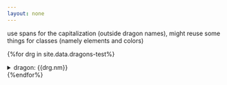 ```yaml
---
layout: none
---
```

<style>.opt{color:#808080;}

/*color hell; generated courtesy https://flightrising.fandom.com/wiki/Colors + concatenate on google sheets*/
.c1{background:#FFFDEA;color:#000;} /*Maize*/
.c2{background:#FFEFDC;color:#000;} /*Cream*/
.c3{background:#D8D6CD;color:#000;} /*Antique*/
.c4{background:#FFFFFF;color:#000;} /*White*/
.c5{background:#D8D7D8;color:#000;} /*Moon*/
.c6{background:#F1F3FF;color:#000;} /*Ice*/
.c7{background:#E1DFFF;color:#000;} /*Orca*/
.c8{background:#C8BECE;color:#000;} /*Platinum*/
.c9{background:#BBBABF;color:#000;} /*Silver*/
.c10{background:#9D9D9F;color:#000;} /*Dust*/
.c11{background:#808080;color:#000;} /*Grey*/
.c12{background:#9494A9;color:#000;} /*Smoke*/
.c13{background:#545365;color:#fff;} /*Gloom*/
.c14{background:#413C40;color:#fff;} /*Lead*/
.c15{background:#4D484F;color:#fff;} /*Shale*/
.c16{background:#636268;color:#fff;} /*Flint*/
.c17{background:#555555;color:#fff;} /*Charcoal*/
.c18{background:#4B4946;color:#fff;} /*Coal*/
.c19{background:#352C27;color:#fff;} /*Oilslick*/
.c20{background:#333333;color:#fff;} /*Black*/
.c21{background:#1D2224;color:#fff;} /*Obsidian*/
.c22{background:#252A24;color:#fff;} /*Eldritch*/
.c23{background:#292B38;color:#fff;} /*Midnight*/
.c24{background:#3A2E44;color:#fff;} /*Shadow*/
.c25{background:#4C2A4F;color:#fff;} /*Blackberry*/
.c26{background:#6E235D;color:#fff;} /*Mulberry*/
.c27{background:#863290;color:#fff;} /*Plum*/
.c28{background:#724D79;color:#fff;} /*Wisteria*/
.c29{background:#8F7C8B;color:#000;} /*Thistle*/
.c30{background:#A794B2;color:#000;} /*Fog*/
.c31{background:#E1CDFE;color:#000;} /*Mist*/
.c32{background:#CCA4E0;color:#000;} /*Lavender*/
.c33{background:#9778BE;color:#000;} /*Heather*/
.c34{background:#A261CF;color:#000;} /*Purple*/
.c35{background:#DA4FFF;color:#000;} /*Orchid*/
.c36{background:#993BD1;color:#fff;} /*Amethyst*/
.c37{background:#7930B5;color:#fff;} /*Nightshade*/
.c38{background:#643F9C;color:#fff;} /*Violet*/
.c39{background:#580FC0;color:#fff;} /*Grape*/
.c40{background:#4D2C89;color:#fff;} /*Royal*/
.c41{background:#3F2B66;color:#fff;} /*Eggplant*/
.c42{background:#525195;color:#fff;} /*Iris*/
.c43{background:#757ADB;color:#fff;} /*Storm*/
.c44{background:#484AA1;color:#fff;} /*Twilight*/
.c45{background:#2D237A;color:#fff;} /*Indigo*/
.c46{background:#0D0A5B;color:#fff;} /*Sapphire*/
.c47{background:#212B5F;color:#fff;} /*Navy*/
.c48{background:#013485;color:#fff;} /*Cobalt*/
.c49{background:#1C51E7;color:#fff;} /*Ultramarine*/
.c50{background:#324BA9;color:#fff;} /*Blue*/
.c51{background:#4866D5;color:#fff;} /*Periwinkle*/
.c52{background:#2F83FF;color:#000;} /*Lapis*/
.c53{background:#6394DD;color:#000;} /*Splash*/
.c54{background:#76A8FF;color:#000;} /*Cornflower*/
.c55{background:#AEC8FF;color:#000;} /*Sky*/
.c56{background:#7895C1;color:#000;} /*Stonewash*/
.c57{background:#444F69;color:#fff;} /*Overcast*/
.c58{background:#556979;color:#fff;} /*Steel*/
.c59{background:#2F4557;color:#fff;} /*Denim*/
.c60{background:#0D1E25;color:#fff;} /*Abyss*/
.c61{background:#0B2D46;color:#fff;} /*Phthalo*/
.c62{background:#0A3D67;color:#fff;} /*Azure*/
.c63{background:#0086CE;color:#000;} /*Caribbean*/
.c64{background:#2B768F;color:#fff;} /*Teal*/
.c65{background:#00B4D5;color:#000;} /*Cerulean*/
.c66{background:#00FFF1;color:#000;} /*Cyan*/
.c67{background:#9AEAEF;color:#000;} /*Robin*/
.c68{background:#72C4C4;color:#000;} /*Aqua*/
.c69{background:#3CA2A4;color:#000;} /*Turquoise*/
.c70{background:#8DBCB4;color:#000;} /*Spruce*/
.c71{background:#E2FFE6;color:#000;} /*Pistachio*/
.c72{background:#B2E2BD;color:#000;} /*Seafoam*/
.c73{background:#9AFFC7;color:#000;} /*Mint*/
.c74{background:#61AB89;color:#000;} /*Jade*/
.c75{background:#148E67;color:#fff;} /*Spearmint*/
.c76{background:#005D48;color:#fff;} /*Thicket*/
.c77{background:#1F483A;color:#fff;} /*Peacock*/
.c78{background:#20603F;color:#fff;} /*Emerald*/
.c79{background:#236825;color:#fff;} /*Shamrock*/
.c80{background:#1E361A;color:#fff;} /*Jungle*/
.c81{background:#1E2716;color:#fff;} /*Hunter*/
.c82{background:#425035;color:#fff;} /*Forest*/
.c83{background:#51684C;color:#fff;} /*Camo*/
.c84{background:#97AF8B;color:#fff;} /*Algae*/
.c85{background:#687F67;color:#000;} /*Swamp*/
.c86{background:#567C34;color:#fff;} /*Avocado*/
.c87{background:#629C3F;color:#000;} /*Green*/
.c88{background:#7ECE73;color:#000;} /*Fern*/
.c89{background:#9BFF9D;color:#000;} /*Mantis*/
.c90{background:#8ECE56;color:#000;} /*Pear*/
.c91{background:#A5E32D;color:#000;} /*Leaf*/
.c92{background:#C6FF00;color:#000;} /*Radioactive*/
.c93{background:#D1E572;color:#000;} /*Honeydew*/
.c94{background:#E8FCB4;color:#000;} /*Peridot*/
.c95{background:#B4CD3D;color:#000;} /*Chartreuse*/
.c96{background:#A9A032;color:#000;} /*Spring*/
.c97{background:#828335;color:#fff;} /*Crocodile*/
.c98{background:#697135;color:#fff;} /*Olive*/
.c99{background:#4B4420;color:#fff;} /*Murk*/
.c100{background:#7E7645;color:#fff;} /*Moss*/
.c101{background:#BEA55D;color:#000;} /*Goldenrod*/
.c102{background:#C18E1B;color:#000;} /*Amber*/
.c103{background:#D1B300;color:#000;} /*Honey*/
.c104{background:#FFE63B;color:#000;} /*Lemon*/
.c105{background:#F9E255;color:#000;} /*Yellow*/
.c106{background:#F7FF6F;color:#000;} /*Grapefruit*/
.c107{background:#FFEC80;color:#000;} /*Banana*/
.c108{background:#EDE8B0;color:#000;} /*Sanddollar*/
.c109{background:#FDE9AC;color:#000;} /*Flaxen*/
.c110{background:#FFD297;color:#000;} /*Ivory*/
.c111{background:#F6BF6C;color:#000;} /*Buttercup*/
.c112{background:#E8AF49;color:#000;} /*Gold*/
.c113{background:#D1B045;color:#000;} /*Metals*/
.c114{background:#FFB53C;color:#000;} /*Marigold*/
.c115{background:#FA912B;color:#000;} /*Sunshine*/
.c116{background:#FF8500;color:#000;} /*Saffron*/
.c117{background:#FFA147;color:#000;} /*Sunset*/
.c118{background:#FFB576;color:#000;} /*Peach*/
.c119{background:#FF984F;color:#000;} /*Cantaloupe*/
.c120{background:#D5602B;color:#000;} /*Orange*/
.c121{background:#B2560D;color:#fff;} /*Bronze*/
.c122{background:#B24407;color:#fff;} /*Terracotta*/
.c123{background:#FF5500;color:#fff;} /*Carrot*/
.c124{background:#EF5C23;color:#fff;} /*Fire*/
.c125{background:#FF6841;color:#fff;} /*Pumpkin*/
.c126{background:#FF7360;color:#fff;} /*Tangerine*/
.c127{background:#C15A39;color:#fff;} /*Cinnamon*/
.c128{background:#C47149;color:#fff;} /*Caramel*/
.c129{background:#B27749;color:#fff;} /*Sand*/
.c130{background:#C3996F;color:#fff;} /*Tan*/
.c131{background:#CABBA2;color:#000;} /*Beige*/
.c132{background:#827A64;color:#fff;} /*Stone*/
.c133{background:#6D675B;color:#fff;} /*Taupe*/
.c134{background:#564D48;color:#fff;} /*Slate*/
.c135{background:#766259;color:#fff;} /*Driftwood*/
.c136{background:#977B6C;color:#000;} /*Latte*/
.c137{background:#774840;color:#fff;} /*Dirt*/
.c138{background:#603E3D;color:#fff;} /*Clay*/
.c139{background:#57372C;color:#fff;} /*Sable*/
.c140{background:#301E1A;color:#fff;} /*Umber*/
.c141{background:#5A4534;color:#fff;} /*Soil*/
.c142{background:#72573A;color:#fff;} /*Hickory*/
.c143{background:#855B33;color:#fff;} /*Tarnish*/
.c144{background:#91532A;color:#fff;} /*Ginger*/
.c145{background:#8E5B3F;color:#fff;} /*Brown*/
.c146{background:#563012;color:#fff;} /*Chocolate*/
.c147{background:#7B3C1D;color:#fff;} /*Auburn*/
.c148{background:#A44B28;color:#fff;} /*Copper*/
.c149{background:#8B3220;color:#fff;} /*Rust*/
.c150{background:#BA311C;color:#fff;} /*Tomato*/
.c151{background:#E22D18;color:#fff;} /*Vermilion*/
.c152{background:#CE000D;color:#fff;} /*Ruby*/
.c153{background:#AA0024;color:#fff;} /*Cherry*/
.c154{background:#850012;color:#fff;} /*Crimson*/
.c155{background:#581014;color:#fff;} /*Garnet*/
.c156{background:#2D0102;color:#fff;} /*Sanguine*/
.c157{background:#451717;color:#fff;} /*Blood*/
.c158{background:#652127;color:#fff;} /*Maroon*/
.c159{background:#8C272D;color:#fff;} /*Berry*/
.c160{background:#C1272D;color:#fff;} /*Red*/
.c161{background:#DF3236;color:#fff;} /*Strawberry*/
.c162{background:#A12928;color:#fff;} /*Cerise*/
.c163{background:#B13A3A;color:#fff;} /*Carmine*/
.c164{background:#9A534D;color:#fff;} /*Brick*/
.c165{background:#CC6F6F;color:#000;} /*Coral*/
.c166{background:#FEA0A0;color:#000;} /*Blush*/
.c167{background:#EB799A;color:#000;} /*Cottoncandy*/
.c168{background:#DB518D;color:#000;} /*Watermelon*/
.c169{background:#E934AA;color:#000;} /*Magenta*/
.c170{background:#E7008B;color:#000;} /*Fuchsia*/
.c171{background:#8A024A;color:#fff;} /*Raspberry*/
.c172{background:#4D0F28;color:#fff;} /*Wine*/
.c173{background:#9C4975;color:#fff;} /*Mauve*/
.c174{background:#E77FBF;color:#000;} /*Pink*/
.c175{background:#E5A9FF;color:#000;} /*Bubblegum*/
.c176{background:#FFD6F6;color:#000;} /*Rose*/
.c177{background:#FBEDFA;color:#000;} /*Pearl*/</style>

use spans for the capitalization (outside dragon names), might reuse some things for classes (namely elements and colors)

{%for drg in site.data.dragons-test%}<details><summary>dragon: {{drg.nm}}</summary><ul>
	<li>id: <a href="https://www1.flightrising.com/dragon/{{drg.id}}" class="fr">{{drg.id}}</a></li>
	<li>name: {{drg.nm}}</li>
	<li>sex: {{drg.sex}}</li>
	{%if drg.age%}<li class="opt">is permabab</li>{%endif%}
	<li>breed: {{drg.breed.nm}} ({{drg.breed.typ}})</li>
	{%if drg.gen%}<li class="opt">is G1</li>{%endif%}
	{%if drg.bred%}<li class="opt">offspring:
		<ul>{%for o in drg.bred%}<li>id: {{o.id}} | nm: {{o.nm}}</li>{%endfor%}</ul></li>{%endif%}
	<li>lvl: {%if drg.lvl%}<span class="opt">{{drg.lvl}}{%if drg.stats%} (<a href="https://www1.flightrising.com/forums/{{drg.stats.lnk}}">{{drg.stats.bld}}</a>){%endif%}</span>{%else%}1{%endif%}</li>
	<li>measurements:
		<ul><li>length: {{drg.length}}m</li>
		<li>wingspan: {{drg.wings}}m</li>
		<li>weight: {{drg.weight}}kg</li></ul></li>
	<li>genes:
		<ul><li class="c{{drg.genes.pri.num}}">primary: {{drg.genes.pri.clr}} {{drg.genes.pri.gn}}</li>
		<li class="c{{drg.genes.sec.num}}">secondary: {{drg.genes.sec.clr}} {{drg.genes.sec.gn}}</li>
		<li class="c{{drg.genes.tert.num}}">tertiary: {{drg.genes.tert.clr}} {{drg.genes.tert.gn}}</li>
		<li>eyes: {{drg.element}} {{drg.genes.eye}}</li></ul></li>
	<li>dates:
		<ul><li>hatchdate: {{drg.dates.hatch}}</li>
		{%if drg.dates.obtain%}<li class="opt">obtained: {{drg.dates.obtain}}</li>{%endif%}
		{%if drg.dates.genes%}<li class="opt">genes:
			<ul>{%for gne in drg.dates.genes%}<li>{{gne.dt}}: {{gne.gn}}</li>{%endfor%}</ul></li>{%endif%}
		<li>hibernating: {{drg.dates.hibern}}</li></ul></li>
	{%if drg.has%}<li class="opt">has:<ul>
		{%if drg.has.familiar%}<li>familiar: {{drg.has.familiar}}</li>{%endif%}
		{%if drg.breed.typ=='anc'%}{%else%}<li>apparel: {%if drg.has.apparel%}yes{%else%}no{%endif%}</li>{%endif%}
		<li>accent: {%if drg.has.apparel%}yes{%else%}no{%endif%}</li>
		<li>bio: {%if drg.has.bio%}yes{%else%}no{%endif%}</li>
		<li>art: {%if drg.has.art%}yes{%else%}no{%endif%}</li>
		<li>vista: {%if drg.has.vista%}yes{%else%}no{%endif%}</li>
		<li>scene: {%if drg.has.scene%}yes{%else%}no{%endif%}</li>
		{%if drg.has.broadcast%}<li>broadcast: {{drg.has.broadcast}}</li>{%endif%}
	</ul></li>{%endif%}<!--/has-->
	<li>category: <ul>{%for ct in drg.cat%}<li>{{ct}}</li>{%endfor%}</ul></li>
</ul></details>{%endfor%}